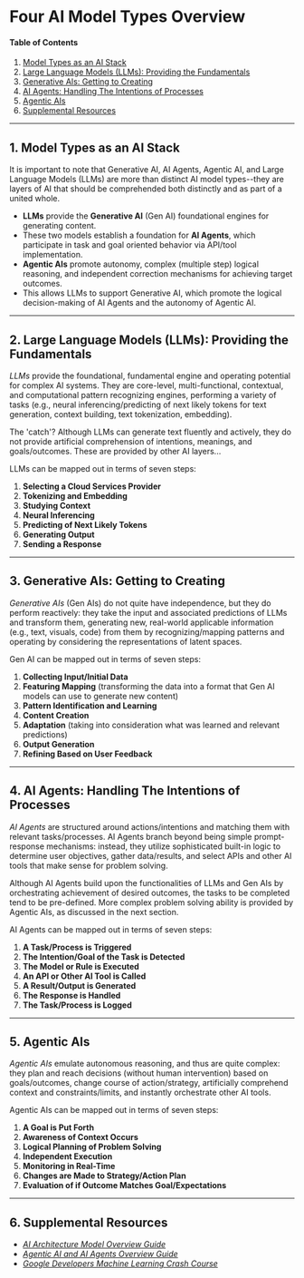 # Four AI Model Types Overview

#### Table of Contents

1. [Model Types as an AI Stack](#aistack)
2. [Large Language Models (LLMs): Providing the Fundamentals](#llm)
3. [Generative AIs: Getting to Creating](#generative)
4. [AI Agents: Handling The Intentions of Processes](#aiagents)
5. [Agentic AIs](#agentic)
6. [Supplemental Resources](#supplemental)

<hr />

## 1. <a name="aistack">Model Types as an AI Stack</a>

It is important to note that Generative AI, AI Agents, Agentic AI, and Large Language Models (LLMs) are more than distinct AI model types--they are layers of AI that should be comprehended both distinctly and as part of a united whole.

* **LLMs** provide the **Generative AI** (Gen AI) foundational engines for generating content.
* These two models establish a foundation for **AI Agents**, which participate in task and goal oriented behavior via API/tool implementation.
* **Agentic AIs** promote autonomy, complex (multiple step) logical reasoning, and independent correction mechanisms for achieving target outcomes. 
* This allows LLMs to support Generative AI, which promote the logical decision-making of AI Agents and the autonomy of Agentic AI. 

<hr />

## 2. <a name="llm">Large Language Models (LLMs): Providing the Fundamentals</a>

*LLMs* provide the foundational, fundamental engine and operating potential for complex AI systems. They are core-level, multi-functional, contextual, and computational pattern recognizing engines, performing a variety of tasks (e.g., neural inferencing/predicting of next likely tokens for text generation, context building, text tokenization, embedding).

The 'catch'? Although LLMs can generate text fluently and actively, they do not provide artificial comprehension of intentions, meanings, and goals/outcomes. These are provided by other AI layers...

LLMs can be mapped out in terms of seven steps:

1) **Selecting a Cloud Services Provider**
2) **Tokenizing and Embedding**
3) **Studying Context**
4) **Neural Inferencing**
5) **Predicting of Next Likely Tokens**
6) **Generating Output**
7) **Sending a Response**

<hr />

## 3. <a name="generative">Generative AIs: Getting to Creating</a>

*Generative AIs* (Gen AIs) do not quite have independence, but they do perform reactively: they take the input and associated predictions of LLMs and transform them, generating new, real-world applicable information (e.g., text, visuals, code) from them by recognizing/mapping patterns and operating by considering the representations of latent spaces.
 
Gen AI can be mapped out in terms of seven steps:

1) **Collecting Input/Initial Data**
2) **Featuring Mapping** (transforming the data into a format that Gen AI models can use to generate new content)
3) **Pattern Identification and Learning**
4) **Content Creation**
5) **Adaptation** (taking into consideration what was learned and relevant predictions)
6) **Output Generation**
7) **Refining Based on User Feedback**

<hr />

## 4. <a name="aiagents">AI Agents: Handling The Intentions of Processes</a>

*AI Agents* are structured around actions/intentions and matching them with relevant tasks/processes. AI Agents branch beyond being simple prompt-response mechanisms: instead, they utilize sophisticated built-in logic to determine user objectives, gather data/results, and select APIs and other AI tools that make sense for problem solving.

Although AI Agents build upon the functionalities of LLMs and Gen AIs by orchestrating achievement of desired outcomes, the tasks to be completed tend to be pre-defined. More complex problem solving ability is provided by Agentic AIs, as discussed in the next section.

AI Agents can be mapped out in terms of seven steps:

1) **A Task/Process is Triggered**
2) **The Intention/Goal of the Task is Detected**
3) **The Model or Rule is Executed**
4) **An API or Other AI Tool is Called**
5) **A Result/Output is Generated**
6) **The Response is Handled**
7) **The Task/Process is Logged**

<hr />

## 5. <a name="agentic">Agentic AIs</a>

*Agentic AIs* emulate autonomous reasoning, and thus are quite complex: they plan and reach decisions (without human intervention) based on goals/outcomes, change course of action/strategy, artificially comprehend context and constraints/limits, and instantly orchestrate other AI tools.

Agentic AIs can be mapped out in terms of seven steps:

1) **A Goal is Put Forth**
2) **Awareness of Context Occurs**
3) **Logical Planning of Problem Solving**
4) **Independent Execution**
5) **Monitoring in Real-Time**
6) **Changes are Made to Strategy/Action Plan**
7) **Evaluation of if Outcome Matches Goal/Expectations**

<hr />

## 6. <a name="supplemental">Supplemental Resources</a>

* *[AI Architecture Model Overview Guide](https://github.com/chaseofthejungle/AI-Architecture-Model-Overview)*
* *[Agentic AI and AI Agents Overview Guide](https://github.com/chaseofthejungle/agentic-ai-and-ai-agents-overview)*
* *[Google Developers Machine Learning Crash Course](https://developers.google.com/machine-learning/crash-course)*

